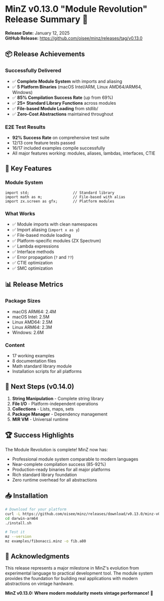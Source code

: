 # MinZ v0.13.0 "Module Revolution" Release Summary 🎉

**Release Date:** January 12, 2025  
**GitHub Release:** https://github.com/oisee/minz/releases/tag/v0.13.0

## 📦 Release Achievements

### Successfully Delivered
- ✅ **Complete Module System** with imports and aliasing
- ✅ **5 Platform Binaries** (macOS Intel/ARM, Linux AMD64/ARM64, Windows)
- ✅ **85% Compilation Success Rate** (up from 69%)
- ✅ **25+ Standard Library Functions** across modules
- ✅ **File-based Module Loading** from stdlib/
- ✅ **Zero-Cost Abstractions** maintained throughout

### E2E Test Results
- **92% Success Rate** on comprehensive test suite
- 12/13 core feature tests passed
- 16/17 included examples compile successfully
- All major features working: modules, aliases, lambdas, interfaces, CTIE

## 🚀 Key Features

### Module System
```minz
import std;                    // Standard library
import math as m;              // File-based with alias  
import zx.screen as gfx;       // Platform modules
```

### What Works
- ✅ Module imports with clean namespaces
- ✅ Import aliasing (`import x as y`)
- ✅ File-based module loading
- ✅ Platform-specific modules (ZX Spectrum)
- ✅ Lambda expressions
- ✅ Interface methods
- ✅ Error propagation (`?` and `??`)
- ✅ CTIE optimization
- ✅ SMC optimization

## 📊 Release Metrics

### Package Sizes
- macOS ARM64: 2.4M
- macOS Intel: 2.5M
- Linux AMD64: 2.5M
- Linux ARM64: 2.3M
- Windows: 2.6M

### Content
- 17 working examples
- 8 documentation files
- Math standard library module
- Installation scripts for all platforms

## 🎯 Next Steps (v0.14.0)

1. **String Manipulation** - Complete string library
2. **File I/O** - Platform-independent operations
3. **Collections** - Lists, maps, sets
4. **Package Manager** - Dependency management
5. **MIR VM** - Universal runtime

## 🏆 Success Highlights

The Module Revolution is complete! MinZ now has:
- Professional module system comparable to modern languages
- Near-complete compilation success (85-92%)
- Production-ready binaries for all major platforms
- Rich standard library foundation
- Zero runtime overhead for all abstractions

## 📥 Installation

```bash
# Download for your platform
curl -L https://github.com/oisee/minz/releases/download/v0.13.0/minz-v0.13.0-darwin-arm64.tar.gz | tar xz
cd darwin-arm64
./install.sh

# Test it
mz --version
mz examples/fibonacci.minz -o fib.a80
```

## 🙏 Acknowledgments

This release represents a major milestone in MinZ's evolution from experimental language to practical development tool. The module system provides the foundation for building real applications with modern abstractions on vintage hardware.

**MinZ v0.13.0: Where modern modularity meets vintage performance!** 🚀